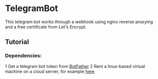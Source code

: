 # TelegramBot

This telegram bot works through a webhook using nginx reverse proxying and a free certificate from Let's Encrypt.

## Tutorial
### Dependencies:
1 Get a telegram bot token from [BotFather](https://core.telegram.org/bots#3-how-do-i-create-a-bot)
2 Rent a linux-based virtual machine on a cloud server, for example [here](https://azure.microsoft.com/en-us)

